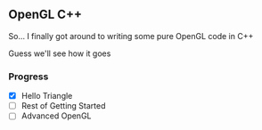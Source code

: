 ## OpenGL C++
So... I finally got around to writing some pure OpenGL code in C++

Guess we'll see how it goes


### Progress
- [X] Hello Triangle
- [ ] Rest of Getting Started
- [ ] Advanced OpenGL
